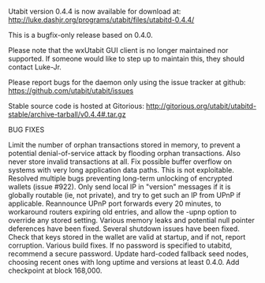 Utabit version 0.4.4 is now available for download at:
http://luke.dashjr.org/programs/utabit/files/utabitd-0.4.4/

This is a bugfix-only release based on 0.4.0.

Please note that the wxUtabit GUI client is no longer maintained nor supported. If someone would like to step up to maintain this, they should contact Luke-Jr.

Please report bugs for the daemon only using the issue tracker at github:
https://github.com/utabit/utabit/issues

Stable source code is hosted at Gitorious:
http://gitorious.org/utabit/utabitd-stable/archive-tarball/v0.4.4#.tar.gz

BUG FIXES

Limit the number of orphan transactions stored in memory, to prevent a potential denial-of-service attack by flooding orphan transactions. Also never store invalid transactions at all.
Fix possible buffer overflow on systems with very long application data paths. This is not exploitable.
Resolved multiple bugs preventing long-term unlocking of encrypted wallets (issue #922).
Only send local IP in "version" messages if it is globally routable (ie, not private), and try to get such an IP from UPnP if applicable.
Reannounce UPnP port forwards every 20 minutes, to workaround routers expiring old entries, and allow the -upnp option to override any stored setting.
Various memory leaks and potential null pointer deferences have been
fixed.
Several shutdown issues have been fixed.
Check that keys stored in the wallet are valid at startup, and if not,
report corruption.
Various build fixes.
If no password is specified to utabitd, recommend a secure password.
Update hard-coded fallback seed nodes, choosing recent ones with long uptime and versions at least 0.4.0.
Add checkpoint at block 168,000.

